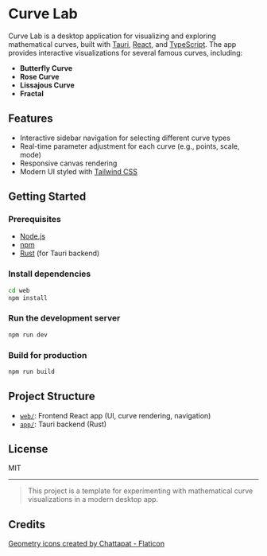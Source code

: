 # Curve Lab

Curve Lab is a desktop application for visualizing and exploring mathematical curves, built with [Tauri](https://tauri.app/), [React](https://react.dev/), and [TypeScript](https://www.typescriptlang.org/). The app provides interactive visualizations for several famous curves, including:

- **Butterfly Curve**
- **Rose Curve**
- **Lissajous Curve**
- **Fractal**

## Features

- Interactive sidebar navigation for selecting different curve types
- Real-time parameter adjustment for each curve (e.g., points, scale, mode)
- Responsive canvas rendering
- Modern UI styled with [Tailwind CSS](https://tailwindcss.com/)

## Getting Started

### Prerequisites

- [Node.js](https://nodejs.org/)
- [npm](https://www.npmjs.com/)
- [Rust](https://www.rust-lang.org/) (for Tauri backend)

### Install dependencies

```sh
cd web
npm install
```

### Run the development server

```sh
npm run dev
```

### Build for production

```sh
npm run build
```

## Project Structure

- [`web/`](web/): Frontend React app (UI, curve rendering, navigation)
- [`app/`](app/): Tauri backend (Rust)

## License

MIT

---

> This project is a template for experimenting with mathematical curve visualizations in a modern desktop app.

## Credits

<a href="https://www.flaticon.com/free-icons/geometry" title="geometry icons">Geometry icons created by Chattapat - Flaticon</a>